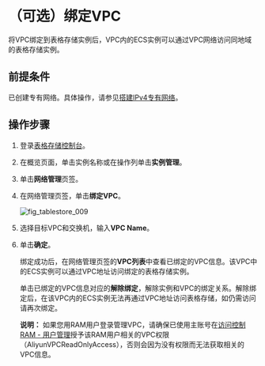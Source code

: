 # （可选）绑定VPC

将VPC绑定到表格存储实例后，VPC内的ECS实例可以通过VPC网络访问同地域的表格存储实例。

## 前提条件

已创建专有网络。具体操作，请参见[搭建IPv4专有网络](/intl.zh-CN/快速入门/搭建IPv4专有网络.md)。

## 操作步骤

1.  登录[表格存储控制台](https://otsnext.console.aliyun.com/)。

2.  在概览页面，单击实例名称或在操作列单击**实例管理**。

3.  单击**网络管理**页签。

4.  在网络管理页签，单击**绑定VPC**。

    ![fig_tablestore_009](https://static-aliyun-doc.oss-accelerate.aliyuncs.com/assets/img/zh-CN/6117309951/p96310.png)

5.  选择目标VPC和交换机，输入**VPC Name**。

6.  单击**确定**。

    绑定成功后，在网络管理页签的**VPC列表**中查看已绑定的VPC信息。该VPC中的ECS实例可以通过VPC地址访问绑定的表格存储实例。

    单击已绑定的VPC信息对应的**解除绑定**，解除实例和VPC的绑定关系。解除绑定后，在该VPC内的ECS实例无法再通过VPC地址访问表格存储，如仍需访问请再次绑定。

    **说明：** 如果您用RAM用户登录管理VPC，请确保已使用主账号在[访问控制RAM - 用户管理](https://ram.console.aliyun.com/?spm=a2c4g.11186623.2.7.67ed198fFi9zEl#/user/list)授予该RAM用户相关的VPC权限（AliyunVPCReadOnlyAccess），否则会因为没有权限而无法获取相关的VPC信息。


